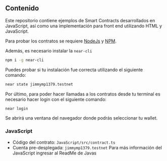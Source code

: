 ## Contenido

Este repositorio contiene ejemplos de Smart Contracts desarrollados en JavaScript, así como una implementación para front end utilizando HTML y JavaScript.

Para probar los contratos se requiere [NodeJs](https://nodejs.org/en/download/) y [NPM](https://docs.npmjs.com/cli/v7/configuring-npm/install/).

Además, es necesario instalar la `near-cli`

```sh
npm i -g near-cli
```

Puedes probar si tu instalación fue correcta utilizando el siguiente comando:

```sh
near state jimmymp1379.testnet
```

Por último, para poder hacer llamadas a los contratos desde tu terminal es necesario hacer login con el siguiente comando:

```sh
near login
```

Se abrirá una ventana del navegador donde podrás seleccionar tu wallet.

### JavaScript

* Código del contrato: `JavaScript/src/contract.ts`
* Cuenta pre-desplegada: `jimmymp1379.testnet`
Para más información del JavaScript ingresar al ReadMe de Javas